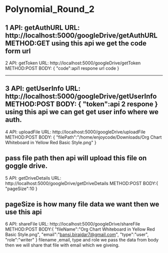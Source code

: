 # Polynomial_Round_2
1 API: getAuthURL
  URL: http://localhost:5000/googleDrive/getAuthURL 
  METHOD:GET
using this api we get the code form url 
---------------------------------------------------------------
2 API: getToken
  URL: http://localhost:5000/googleDrive/getToken 
  METHOD:POST
  BODY: {
          "code":api1 respone url code
         }
         
---------------------------------------------------------------
3 API: getUserInfo
  URL: http://localhost:5000/googleDrive/getUserInfo 
  METHOD:POST
  BODY: {
            "token":api 2 respone
         }
using this api we can get get user info where we auth. 
---------------------------------------------------------------
4 API: uploadFile
  URL: http://localhost:5000/googleDrive/uploadFile 
  METHOD:POST
  BODY: {
          "filePath":"/home/enjoycode/Downloads/Org Chart Whiteboard in Yellow Red Basic Style.png"
      }
      
pass file path then api will upload this file on goggle drive.
---------------------------------------------------------------


5 API: getDriveDetails
  URL: http://localhost:5000/googleDrive/getDriveDetails 
  METHOD:POST
  BODY:{
    "pageSize":10
}
      
pageSize is how many file data we want  then  we use this api
--------------------------------------------------------------
6 API: shareFile
  URL: http://localhost:5000/googleDrive/shareFile 
  METHOD:POST
  BODY:{
    "fileName":"Org Chart Whiteboard in Yellow Red Basic Style.png",
    "email":"bansi.birajdar7@gmail.com",
    "type":"user",
    "role":"writer"
}
 filename ,email, type and role we pass the data from body  then we will share that file with email which we giveing. 
